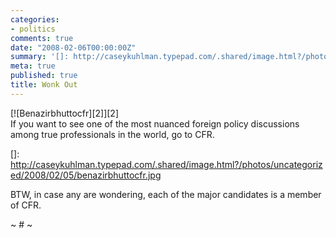 ```yaml
---
categories:
- politics
comments: true
date: "2008-02-06T00:00:00Z"
summary: '[]: http://caseykuhlman.typepad.com/.shared/image.html?/photos/uncategorized/2008/02/05/benazirbhuttocfr.jpg'
meta: true
published: true
title: Wonk Out
---
```


[![Benazirbhuttocfr][2]][2]  
If you want to see one of the most nuanced foreign policy discussions among true professionals in the world, go to CFR.

 []: http://caseykuhlman.typepad.com/.shared/image.html?/photos/uncategorized/2008/02/05/benazirbhuttocfr.jpg



BTW, in case any are wondering, each of the major candidates is a member of CFR.  

~ # ~